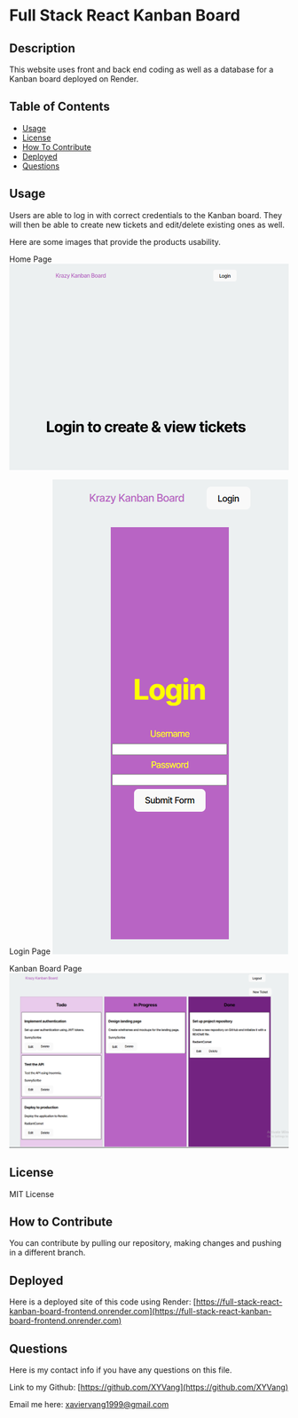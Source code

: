 # Full Stack React Kanban Board

## Description

This website uses front and back end coding as well as a database for a Kanban board deployed on Render.

## Table of Contents

- [Usage](#usage)
- [License](#license)
- [How To Contribute](#how-to-contribute)
- [Deployed](#deployed)
- [Questions](#questions)

## Usage

Users are able to log in with correct credentials to the Kanban board. They will then be able to create new tickets and edit/delete existing ones as well.

Here are some images that provide the products usability.

Home Page
![Home page](Assets/homepage.png)

Login Page
![Home page](Assets/loginpageimg.png)

Kanban Board Page
![Home page](Assets/KanbanBoardimg.png)
## License

MIT License

## How to Contribute

You can contribute by pulling our repository, making changes and pushing in a different branch.

## Deployed

Here is a deployed site of this code using Render: [https://full-stack-react-kanban-board-frontend.onrender.com](https://full-stack-react-kanban-board-frontend.onrender.com)

## Questions

Here is my contact info if you have any questions on this file.

Link to my Github: [https://github.com/XYVang](https://github.com/XYVang)

Email me here: xaviervang1999@gmail.com